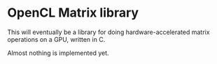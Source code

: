 # OpenCL Matrix library

This will eventually be a library for doing hardware-accelerated matrix
operations on a GPU, written in C.

Almost nothing is implemented yet.

